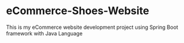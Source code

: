 # eCommerce-Shoes-Website
This is my eCommerce website development project using Spring Boot framework with Java Language
